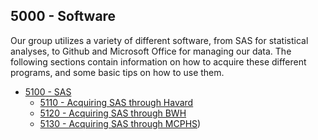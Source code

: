 ## 5000 - Software ##

Our group utilizes a variety of different software, from SAS for statistical analyses, to Github and Microsoft Office for managing our data. The following sections contain information on how to acquire these different programs, and some basic tips on how to use them.

- [5100 - SAS](https://github.com/sleepepi/howto/blob/master/5000-software/5100-sas.md)
  - [5110 - Acquiring SAS through Havard](https://github.com/sleepepi/howto/blob/master/5000-software/5100-sas/5110-acquiring-sas-through-harvard.md)
  - [5120 - Acquiring SAS through BWH](https://github.com/sleepepi/howto/blob/master/5000-software/5100-sas/5110-acquiring-sas-through-bwh.md)
  - [5130 - Acquiring SAS through MCPHS](https://github.com/sleepepi/howto/blob/master/5000-software/5100-sas/5110-acquiring-sas-through-mcphs.md))

